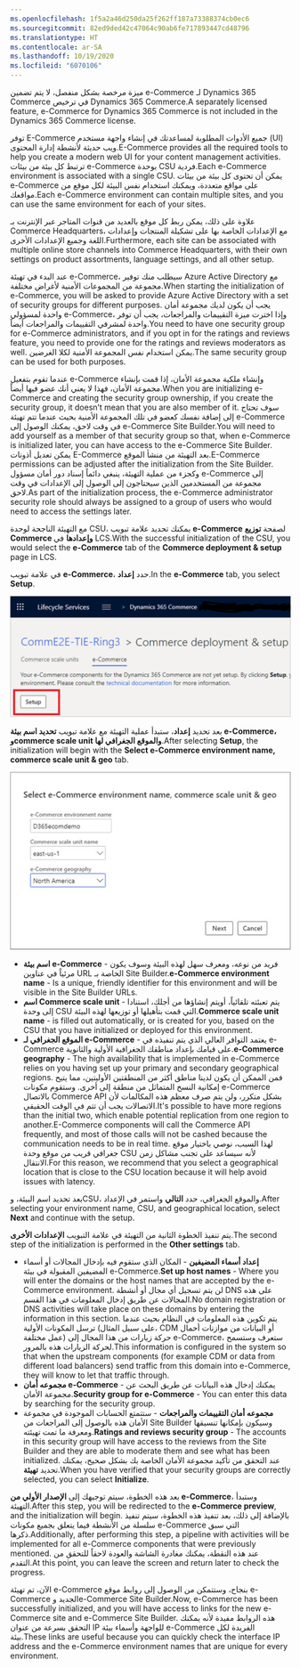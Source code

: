 ```yaml
---
ms.openlocfilehash: 1f5a2a46d250da25f262ff187a73388374cb0ec6
ms.sourcegitcommit: 82ed9ded42c47064c90ab6fe717893447cd48796
ms.translationtype: HT
ms.contentlocale: ar-SA
ms.lasthandoff: 10/19/2020
ms.locfileid: "6070106"
---
```


<span data-ttu-id="55035-101">ميزة مرخصة بشكل منفصل، لا يتم تضمين e-Commerce لـ Dynamics 365 Commerce في ترخيص Dynamics 365 Commerce.</span><span class="sxs-lookup"><span data-stu-id="55035-101">A separately licensed feature, e-Commerce for Dynamics 365 Commerce is not included in the Dynamics 365 Commerce license.</span></span> 

<span data-ttu-id="55035-102">توفر E-Commerce جميع الأدوات المطلوبة لمساعدتك في إنشاء واجهة مستخدم (UI) ويب حديثة لأنشطة إدارة المحتوى.</span><span class="sxs-lookup"><span data-stu-id="55035-102">E-Commerce provides all the required tools to help you create a modern web UI for your content management activities.</span></span> <span data-ttu-id="55035-103">ترتبط كل بيئة من بيئات e-Commerce بوحدة CSU فردية.</span><span class="sxs-lookup"><span data-stu-id="55035-103">Each e-Commerce environment is associated with a single CSU.</span></span> <span data-ttu-id="55035-104">يمكن أن تحتوى كل بيئة من بيئات e-Commerce على مواقع متعددة، ويمكنك استخدام نفس البيئة لكل موقع من مواقعك.</span><span class="sxs-lookup"><span data-stu-id="55035-104">Each e-Commerce environment can contain multiple sites, and you can use the same environment for each of your sites.</span></span> 

<span data-ttu-id="55035-105">علاوة على ذلك، يمكن ربط كل موقع بالعديد من قنوات المتاجر عبر الإنترنت بـ Commerce Headquarters، مع الإعدادات الخاصة بها على تشكيلة المنتجات وإعدادات اللغة وجميع الإعدادات الأخرى.</span><span class="sxs-lookup"><span data-stu-id="55035-105">Furthermore, each site can be associated with multiple online store channels into Commerce Headquarters, with their own settings on product assortments, language settings, and all other setup.</span></span>
 
<span data-ttu-id="55035-106">عند البدء في تهيئة e-Commerce، سيطلب منك توفير Azure Active Directory مع مجموعة من المجموعات الأمنية لأغراض مختلفة.</span><span class="sxs-lookup"><span data-stu-id="55035-106">When starting the initialization of e-Commerce, you will be asked to provide Azure Active Directory with a set of security groups for different purposes.</span></span> <span data-ttu-id="55035-107">يجب أن يكون لديك مجموعة أمان واحدة لمسؤولي e-Commerce، وإذا اخترت ميزة التقييمات والمراجعات، يجب أن توفر واحدة لمشرفي التقييمات والمراجعات أيضاً.</span><span class="sxs-lookup"><span data-stu-id="55035-107">You need to have one security group for e-Commerce administrators, and if you opt in for the ratings and reviews feature, you need to provide one for the ratings and reviews moderators as well.</span></span> <span data-ttu-id="55035-108">يمكن استخدام نفس المجموعة الأمنية لكلا الغرضين.</span><span class="sxs-lookup"><span data-stu-id="55035-108">The same security group can be used for both purposes.</span></span> 

<span data-ttu-id="55035-109">عندما تقوم بتفعيل e-Commerce وإنشاء ملكية مجموعة الأمان، إذا قمت بإنشاء مجموعة الأمان، فهذا لا يعني أنك عضو فيها أيضاً.</span><span class="sxs-lookup"><span data-stu-id="55035-109">When you are initializing e-Commerce and creating the security group ownership, if you create the security group, it doesn’t mean that you are also member of it.</span></span> <span data-ttu-id="55035-110">سوف تحتاج إلى إضافة نفسك كعضو في تلك المجموعة الأمنية بحيث عندما تتم تهيئة e-Commerce في وقت لاحق، يمكنك الوصول إلى e-Commerce Site Builder.</span><span class="sxs-lookup"><span data-stu-id="55035-110">You will need to add yourself as a member of that security group so that, when e-Commerce is initialized later, you can have access to the e-Commerce Site Builder.</span></span> <span data-ttu-id="55035-111">يمكن تعديل أذونات E-Commerce بعد التهيئة من منشأ الموقع.</span><span class="sxs-lookup"><span data-stu-id="55035-111">E-Commerce permissions can be adjusted after the initialization from the Site Builder.</span></span> <span data-ttu-id="55035-112">وكجزء من عملية التهيئة، ينبغي دائماً إسناد دور أمان مسؤول e-Commerce إلى مجموعة من المستخدمين الذين سيحتاجون إلى الوصول إلى الإعدادات في وقت لاحق.</span><span class="sxs-lookup"><span data-stu-id="55035-112">As part of the initialization process, the e-Commerce administrator security role should always be assigned to a group of users who would need to access the settings later.</span></span>
 
<span data-ttu-id="55035-113">مع التهيئة الناجحة لوحدة CSU، يمكنك تحديد علامة تبويب **e-Commerce** لصفحة **توزيع Commerce وإعدادها** في LCS.</span><span class="sxs-lookup"><span data-stu-id="55035-113">With the successful initialization of the CSU, you would select the **e-Commerce** tab of the **Commerce deployment & setup** page in LCS.</span></span>

 
<span data-ttu-id="55035-114">في علامة تبويب **e-Commerce**، حدد **إعداد**.</span><span class="sxs-lookup"><span data-stu-id="55035-114">In the **e-Commerce** tab, you select **Setup**.</span></span>

![علامة تبويب e-Commerce لصفحة توزيع Commerce وإعدادها](../media/setup-e-commerce.png)
 
<span data-ttu-id="55035-116">بعد تحديد **إعداد**، ستبدأ عملية التهيئة مع علامة تبويب **تحديد اسم بيئة e-Commerce، وcommerce scale unit والموقع الجغرافي لها**.</span><span class="sxs-lookup"><span data-stu-id="55035-116">After selecting **Setup**, the initialization will begin with the **Select e-Commerce environment name, commerce scale unit & geo** tab.</span></span>

![علامة تبويب تحديد اسم بيئة e-Commerce، وcommerce scale unit والموقع الجغرافي لها](../media/initialize-e-commerce-1.png)
  
- <span data-ttu-id="55035-118">**اسم بيئة e-Commerce** - فريد من نوعه، ومعرف سهل لهذه البيئة وسوف يكون مرئياً في عناوين URL الخاصة بـ Site Builder.</span><span class="sxs-lookup"><span data-stu-id="55035-118">**e-Commerce environment name** - Is a unique, friendly identifier for this environment and will be visible in the Site Builder URLs.</span></span> 
- <span data-ttu-id="55035-119">**اسم Commerce scale unit** - يتم تعبئته تلقائياً، أويتم إنشاؤها من أجلك، استنادا إلى وحدة CSU التي قمت بتأهيلها أو توزيعها لهذه البيئة.</span><span class="sxs-lookup"><span data-stu-id="55035-119">**Commerce scale unit name** - is filled out automatically, or is created for you, based on the CSU that you have initialized or deployed for this environment.</span></span> 
- <span data-ttu-id="55035-120">**الموقع الجغرافي لـ e-Commerce** - يعتمد التوافر العالي الذي يتم تنفيذه في e-Commerce على قيامك بإعداد مناطقك الجغرافية الأولية والثانوية.</span><span class="sxs-lookup"><span data-stu-id="55035-120">**e-Commerce geography** - The high availability that is implemented in e-Commerce relies on you having set up your primary and secondary geographical regions.</span></span> <span data-ttu-id="55035-121">فمن الممكن أن يكون لدينا مناطق أكثر من المنطقتين الأوليتين، مما يتيح إمكانية النسخ المتماثل من منطقة إلى أخرى. وستقوم مكونات e-Commerce بالاتصال Commerce API بشكل متكرر، ولن يتم صرف معظم هذه المكالمات لأن الاتصالات يجب أن تتم في الوقت الحقيقي.</span><span class="sxs-lookup"><span data-stu-id="55035-121">It's possible to have more regions than the initial two, which enable potential replication from one region to another.E-Commerce components will call the Commerce API frequently, and most of those calls will not be cashed because the communication needs to be in real time.</span></span> <span data-ttu-id="55035-122">لهذا السبب، نوصي باختيار موقع جغرافي قريب من موقع وحدة CSU لأنه سيساعد على تجنب مشاكل زمن الانتقال.</span><span class="sxs-lookup"><span data-stu-id="55035-122">For this reason, we recommend that you select a geographical location that is close to the CSU location because it will help avoid issues with latency.</span></span>

<span data-ttu-id="55035-123">بعد تحديد اسم البيئة، وCSU، والموقع الجغرافي، حدد **التالي** واستمر في الإعداد.</span><span class="sxs-lookup"><span data-stu-id="55035-123">After selecting your environment name, CSU, and geographical location, select **Next** and continue with the setup.</span></span> 

<span data-ttu-id="55035-124">يتم تنفيذ الخطوة الثانية من التهيئة في علامة التبويب **الإعدادات الأخرى**.</span><span class="sxs-lookup"><span data-stu-id="55035-124">The second step of the initialization is performed in the **Other settings** tab.</span></span>

- <span data-ttu-id="55035-125">**إعداد أسماء المضيفين** - المكان الذي ستقوم فيه بإدخال المجالات أو أسماء المضيفين المقبولة في بيئة e-Commerce.</span><span class="sxs-lookup"><span data-stu-id="55035-125">**Set up host names** - Where you will enter the domains or the host names that are accepted by the e-Commerce environment.</span></span> <span data-ttu-id="55035-126">لن يتم تسجيل أي مجال أو أنشطة DNS على هذه المجالات عن طريق إدخال المعلومات في هذا القسم.</span><span class="sxs-lookup"><span data-stu-id="55035-126">No domain registration or DNS activities will take place on these domains by entering the information in this section.</span></span> <span data-ttu-id="55035-127">يتم تكوين هذه المعلومات في النظام بحيث عندما ترسل المكونات الأولية (على سبيل المثال، CDM أو البيانات من موازنات أحمال عمل مختلفة) حركة زيارات من هذا المجال إلى e-Commerce، ستعرف وستسمح لحركة الزيارات هذه بالمرور.</span><span class="sxs-lookup"><span data-stu-id="55035-127">This information is configured in the system so that when the upstream components (for example CDM or data from different load balancers) send traffic from this domain into e-Commerce, they will know to let that traffic through.</span></span> 
- <span data-ttu-id="55035-128">**مجموعه أمان e-Commerce** - يمكنك إدخال هذه البيانات عن طريق البحث عن مجموعة الأمان.</span><span class="sxs-lookup"><span data-stu-id="55035-128">**Security group for e-Commerce** - You can enter this data by searching for the security group.</span></span> 
- <span data-ttu-id="55035-129">**مجموعه أمان التقييمات والمراجعات** - ستتمتع الحسابات الموجودة في مجموعة الأمان هذه بالوصول إلى المراجعات من Site Builder وسيكون بإمكانها تنسيقها ومعرفة ما تمت تهيئته.</span><span class="sxs-lookup"><span data-stu-id="55035-129">**Ratings and reviews security group** - The accounts in this security group will have access to the reviews from the Site Builder and they are able to moderate them and see what has been initialized.</span></span> <span data-ttu-id="55035-130">عند التحقق من تأكيد مجموعة الأمان الخاصة بك بشكل صحيح، يمكنك تحديد **تهيئة**.</span><span class="sxs-lookup"><span data-stu-id="55035-130">When you have verified that your security groups are correctly selected, you can select **Initialize**.</span></span>


<span data-ttu-id="55035-131">بعد هذه الخطوة، سيتم توجيهك إلى **الإصدار الأولي من e-Commerce**، وستبدأ التهيئة.</span><span class="sxs-lookup"><span data-stu-id="55035-131">After this step, you will be redirected to the **e-Commerce preview**, and the initialization will begin.</span></span> <span data-ttu-id="55035-132">بالإضافة إلى ذلك، بعد تنفيذ هذه الخطوة، سيتم تنفيذ سلسلة من الأنشطة فيما يتعلق بجميع مكونات e-Commerce التي سبق ذكرها.</span><span class="sxs-lookup"><span data-stu-id="55035-132">Additionally, after performing this step, a pipeline with activities will be implemented for all e-Commerce components that were previously mentioned.</span></span> <span data-ttu-id="55035-133">عند هذه النقطة، يمكنك مغادرة الشاشة والعودة لاحقاً للتحقق من التقدم.</span><span class="sxs-lookup"><span data-stu-id="55035-133">At this point, you can leave the screen and return later to check the progress.</span></span>

<span data-ttu-id="55035-134">الآن، تم تهيئة e-Commerce بنجاح، وستتمكن من الوصول إلى روابط موقع e-Commerce الجديد وe-Commerce Site Builder.</span><span class="sxs-lookup"><span data-stu-id="55035-134">Now, e-Commerce has been successfully initialized, and you will have access to links for the new e-Commerce site and e-Commerce Site Builder.</span></span> <span data-ttu-id="55035-135">هذه الروابط مفيدة لأنه يمكنك التحقق بسرعة من عنوان IP للواجهة وأسماء بيئة e-Commerce الفريدة لكل بيئة.</span><span class="sxs-lookup"><span data-stu-id="55035-135">These links are useful because you can quickly check the interface IP address and the e-Commerce environment names that are unique for every environment.</span></span>

